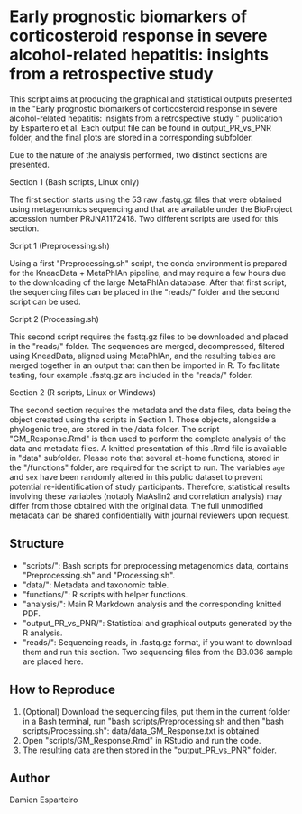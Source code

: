 # Early prognostic biomarkers of corticosteroid response in severe alcohol-related hepatitis: insights from a retrospective study

This script aims at producing the graphical and statistical outputs presented in the "Early prognostic biomarkers of corticosteroid response in severe alcohol-related hepatitis: insights from a retrospective study " publication by Esparteiro et al. Each output file can be found in output_PR_vs_PNR folder, and the final plots are stored in a corresponding subfolder.

Due to the nature of the analysis performed, two distinct sections are presented. 

Section 1 (Bash scripts, Linux only)

The first section starts using the 53 raw .fastq.gz files that were obtained using metagenomics sequencing and that are available under the BioProject accession number PRJNA1172418. Two different scripts are used for this section.

Script 1 (Preprocessing.sh)

Using a first "Preprocessing.sh" script, the conda environment is prepared for the KneadData + MetaPhlAn pipeline, and may require a few hours due to the downloading of the large MetaPhlAn database. After that first script, the sequencing files can be placed in the "reads/" folder and the second script can be used. 

Script 2 (Processing.sh)

This second script requires the fastq.gz files to be downloaded and placed in the "reads/" folder. The sequences are merged, decompressed, filtered using KneadData, aligned using MetaPhlAn, and the resulting tables are merged together in an output that can then be imported in R. To facilitate testing, four example .fastq.gz are included in the "reads/" folder.

Section 2 (R scripts, Linux or Windows)

The second section requires the metadata and the data files, data being the object created using the scripts in Section 1. Those objects, alongside a phylogenic tree, are stored in the /data folder. The script "GM_Response.Rmd" is then used to perform the complete analysis of the data and metadata files. A knitted presentation of this .Rmd file is available in "data" subfolder. Please note that several at-home functions, stored in the "/functions" folder, are required for the script to run. The variables `age` and `sex` have been randomly altered in this public dataset to prevent potential re-identification of study participants. Therefore, statistical results involving these variables (notably MaAslin2 and correlation analysis) may differ from those obtained with the original data. The full unmodified metadata can be shared confidentially with journal reviewers upon request.

## Structure

- "scripts/": Bash scripts for preprocessing metagenomics data, contains "Preprocessing.sh" and "Processing.sh".
- "data/": Metadata and taxonomic table.
- "functions/": R scripts with helper functions.
- "analysis/": Main R Markdown analysis and the corresponding knitted PDF.
- "output_PR_vs_PNR/": Statistical and graphical outputs generated by the R analysis.
- "reads/": Sequencing reads, in .fastq.gz format, if you want to download them and run this section. Two sequencing files from the BB.036 sample are placed here.

## How to Reproduce
1. (Optional) Download the sequencing files, put them in the current folder in a Bash terminal, run "bash scripts/Preprocessing.sh and then "bash scripts/Processing.sh": data/data_GM_Response.txt is obtained
2. Open "scripts/GM_Response.Rmd" in RStudio and run the code. 
3. The resulting data are then stored in the "output_PR_vs_PNR" folder. 

## Author
Damien Esparteiro
